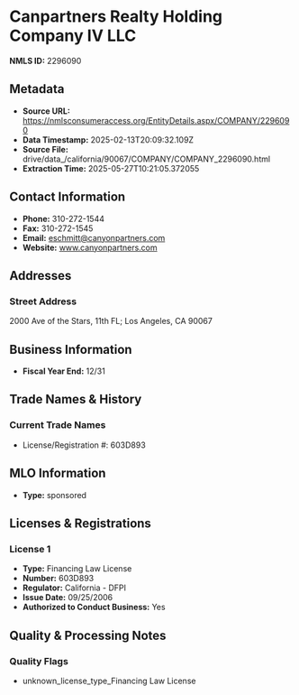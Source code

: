 # Canpartners Realty Holding Company IV LLC

**NMLS ID:** 2296090

## Metadata
- **Source URL:** https://nmlsconsumeraccess.org/EntityDetails.aspx/COMPANY/2296090
- **Data Timestamp:** 2025-02-13T20:09:32.109Z
- **Source File:** drive/data_/california/90067/COMPANY/COMPANY_2296090.html
- **Extraction Time:** 2025-05-27T10:21:05.372055

## Contact Information
- **Phone:** 310-272-1544
- **Fax:** 310-272-1545
- **Email:** eschmitt@canyonpartners.com
- **Website:** www.canyonpartners.com

## Addresses
### Street Address
2000 Ave of the Stars, 11th FL; Los Angeles, CA 90067

## Business Information
- **Fiscal Year End:** 12/31

## Trade Names & History
### Current Trade Names
- License/Registration #: 603D893

## MLO Information
- **Type:** sponsored

## Licenses & Registrations

### License 1
- **Type:** Financing Law License
- **Number:** 603D893
- **Regulator:** California - DFPI
- **Issue Date:** 09/25/2006
- **Authorized to Conduct Business:** Yes

## Quality & Processing Notes
### Quality Flags
- unknown_license_type_Financing Law License
